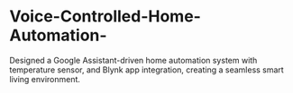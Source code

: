 # Voice-Controlled-Home-Automation-
Designed a Google Assistant-driven home automation system with temperature sensor, and Blynk app integration, creating a  seamless smart living environment.
